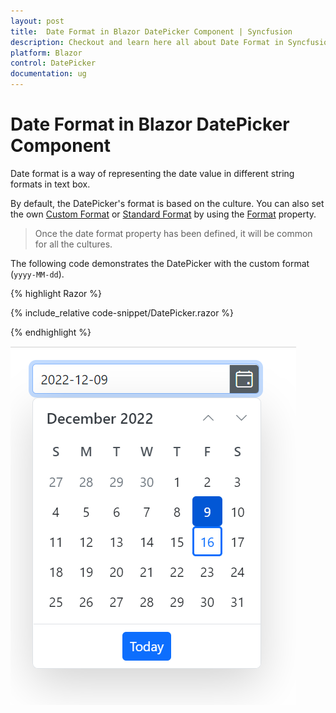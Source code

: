 ```yaml
---
layout: post
title:  Date Format in Blazor DatePicker Component | Syncfusion
description: Checkout and learn here all about Date Format in Syncfusion Blazor DatePicker component and much more.
platform: Blazor
control: DatePicker
documentation: ug
---
```


#  Date Format in Blazor DatePicker Component

Date format is a way of representing the date value in different string formats in text box.

By default, the DatePicker's format is based on the culture. You can also set the own [Custom Format](https://learn.microsoft.com/en-us/dotnet/standard/base-types/custom-date-and-time-format-strings) or [Standard Format](https://learn.microsoft.com/en-us/dotnet/standard/base-types/standard-date-and-time-format-strings) by using the [Format](https://help.syncfusion.com/cr/blazor/Syncfusion.Blazor.Calendars.SfDatePicker-1.html#Syncfusion_Blazor_Calendars_SfDatePicker_1_Format) property.

> Once the date format property has been defined, it will be common for all the cultures.

The following code demonstrates the DatePicker with the custom format (`yyyy-MM-dd`).

{% highlight Razor %}

{% include_relative code-snippet/DatePicker.razor %}

{% endhighlight %}



![Date Format in Blazor DatePicker](./images/DatePicker.png)